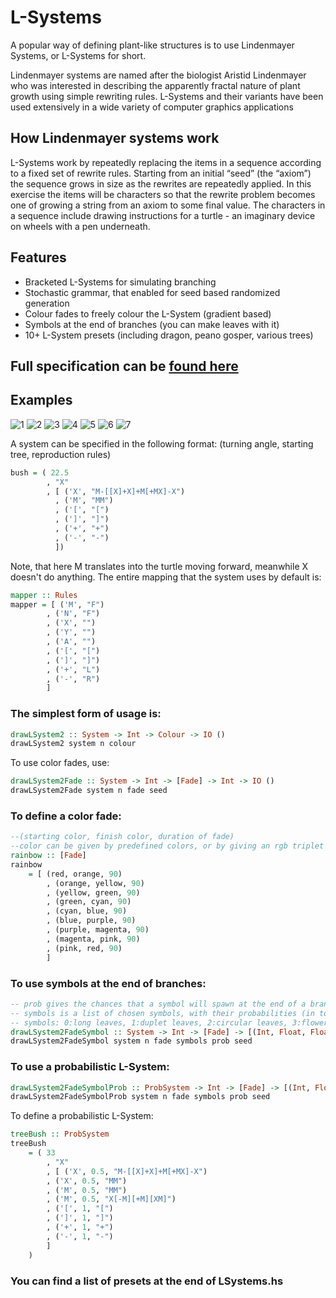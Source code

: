 # L-Systems

A popular way of defining plant-like structures is to use Lindenmayer Systems, or L-Systems for short.

Lindenmayer systems are named after the biologist Aristid Lindenmayer who was interested in describing the apparently fractal nature of plant growth using simple rewriting rules. L-Systems and their variants have been used extensively in a wide variety of computer graphics applications

## How Lindenmayer systems work
L-Systems work by repeatedly replacing the items in a sequence according to a fixed set of rewrite rules. Starting from an initial “seed” (the “axiom”) the sequence grows in size as the rewrites are repeatedly applied. In this exercise the items will be characters so that the rewrite problem becomes one of growing a string from an axiom to some final value. The characters in a sequence include drawing instructions for a turtle - an imaginary device on wheels with a pen underneath.

## Features

- Bracketed L-Systems for simulating branching
- Stochastic grammar, that enabled for seed based randomized generation
- Colour fades to freely colour the L-System (gradient based)
- Symbols at the end of branches (you can make leaves with it)
- 10+ L-System presets (including dragon, peano gosper, various trees)

## Full specification can be [found here](https://tbkhoa.web.elte.hu/projects/L-system-specification.pdf)

## Examples

![1](https://github.com/Yazurai/L-Systems/blob/master/examples/1.png)
![2](https://github.com/Yazurai/L-Systems/blob/master/examples/2.png)
![3](https://github.com/Yazurai/L-Systems/blob/master/examples/3.png)
![4](https://github.com/Yazurai/L-Systems/blob/master/examples/4.png)
![5](https://github.com/Yazurai/L-Systems/blob/master/examples/5.png)
![6](https://github.com/Yazurai/L-Systems/blob/master/examples/6.png)
![7](https://github.com/Yazurai/L-Systems/blob/master/examples/7.png)

A system can be specified in the following format: (turning angle, starting tree, reproduction rules)

```haskell
bush = ( 22.5
        , "X"
        , [ ('X', "M-[[X]+X]+M[+MX]-X")
          , ('M', "MM")
          , ('[', "[")
          , (']', "]")
          , ('+', "+")
          , ('-', "-")
          ])
```
Note, that here M translates into the turtle moving forward, meanwhile X doesn't do anything.
The entire mapping that the system uses by default is: 
```haskell
mapper :: Rules
mapper = [ ('M', "F")
        , ('N', "F")
        , ('X', "")
        , ('Y', "")
        , ('A', "")
        , ('[', "[")
        , (']', "]")
        , ('+', "L")
        , ('-', "R")
        ]
```
### The simplest form of usage is:
```haskell
drawLSystem2 :: System -> Int -> Colour -> IO ()
drawLSystem2 system n colour
```
To use color fades, use:
```haskell
drawLSystem2Fade :: System -> Int -> [Fade] -> Int -> IO ()
drawLSystem2Fade system n fade seed
```
### To define a color fade:
```haskell
--(starting color, finish color, duration of fade)
--color can be given by predefined colors, or by giving an rgb triplet (0-1)
rainbow :: [Fade]
rainbow
    = [ (red, orange, 90)
        , (orange, yellow, 90)
        , (yellow, green, 90)
        , (green, cyan, 90)
        , (cyan, blue, 90)
        , (blue, purple, 90)
        , (purple, magenta, 90)
        , (magenta, pink, 90)
        , (pink, red, 90)
        ]
```
### To use symbols at the end of branches:
```haskell
-- prob gives the chances that a symbol will spawn at the end of a branch
-- symbols is a list of chosen symbols, with their probabilities (in total should equal to 1) and their size multiplier (in this order)
-- symbols: 0:long leaves, 1:duplet leaves, 2:circular leaves, 3:flower1, 4:flower2
drawLSystem2FadeSymbol :: System -> Int -> [Fade] -> [(Int, Float, Float)] -> Float -> Int -> IO ()
drawLSystem2FadeSymbol system n fade symbols prob seed
```
### To use a probabilistic L-System:
```haskell
drawLSystem2FadeSymbolProb :: ProbSystem -> Int -> [Fade] -> [(Int, Float, Float)] -> Float -> Int -> IO ()
drawLSystem2FadeSymbolProb system n fade symbols prob seed
```
To define a probabilistic L-System:
```haskell
treeBush :: ProbSystem
treeBush
    = ( 33
        , "X"
        , [ ('X', 0.5, "M-[[X]+X]+M[+MX]-X")
        , ('X', 0.5, "MM")
        , ('M', 0.5, "MM")
        , ('M', 0.5, "X[-M][+M][XM]")
        , ('[', 1, "[")
        , (']', 1, "]")
        , ('+', 1, "+")
        , ('-', 1, "-")
        ]
    )
```

### You can find a list of presets at the end of LSystems.hs
